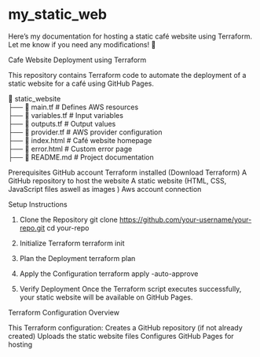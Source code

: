 # my_static_web
Here’s my documentation for hosting a static café website using Terraform. Let me know if you need any modifications! 🚀

Cafe Website Deployment using Terraform

This repository contains Terraform code to automate the deployment of a static website for a café using GitHub Pages.

📁 static_website  
 ├── 📄 main.tf        # Defines AWS resources  
 ├── 📄 variables.tf   # Input variables  
 ├── 📄 outputs.tf     # Output values  
 ├── 📄 provider.tf    # AWS provider configuration  
 ├── 📄 index.html     # Café website homepage  
 ├── 📄 error.html     # Custom error page  
 ├── 📄 README.md      # Project documentation  


Prerequisites
GitHub account
Terraform installed (Download Terraform)
A GitHub repository to host the website
A static website (HTML, CSS, JavaScript files aswell as images )
Aws account connection

Setup Instructions

1. Clone the Repository
git clone https://github.com/your-username/your-repo.git
cd your-repo

2. Initialize Terraform
terraform init

3. Plan the Deployment
terraform plan

4. Apply the Configuration
terraform apply -auto-approve

5. Verify Deployment
Once the Terraform script executes successfully, your static website will be available on GitHub Pages.

Terraform Configuration Overview

This Terraform configuration:
Creates a GitHub repository (if not already created)
Uploads the static website files
Configures GitHub Pages for hosting



